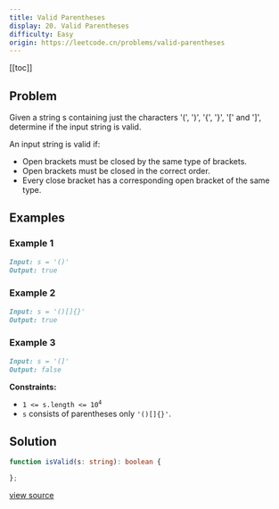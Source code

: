 ```yaml
---
title: Valid Parentheses
display: 20. Valid Parentheses
difficulty: Easy
origin: https://leetcode.cn/problems/valid-parentheses
---
```


[[toc]]

## Problem

Given a string s containing just the characters &#39;(&#39;, &#39;)&#39;, &#39;{&#39;, &#39;}&#39;, &#39;[&#39; and &#39;]&#39;, determine if the input string is valid.

An input string is valid if:

- Open brackets must be closed by the same type of brackets.
- Open brackets must be closed in the correct order.
- Every close bracket has a corresponding open bracket of the same type.

## Examples

### Example 1

```md
Input: s = '()'
Output: true
```

### Example 2

```md
Input: s = '()[]{}'
Output: true
```

### Example 3

```md
Input: s = '(]'
Output: false
```

**Constraints:**

- <code>1 &lt;= s.length &lt;= 10<sup>4</sup></code>
- <code>s</code> consists of parentheses only <code>&#39;()[]{}&#39;</code>.

## Solution

```ts
function isValid(s: string): boolean {

};
```

[view source](https://leetcode.cn/problems/valid-parentheses)
